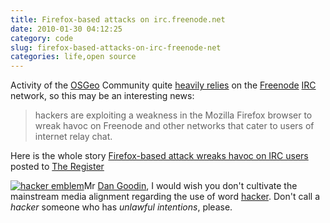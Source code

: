 ```yaml
---
title: Firefox-based attacks on irc.freenode.net
date: 2010-01-30 04:12:25
category: code
slug: firefox-based-attacks-on-irc-freenode-net
categories: life,open source
---
```


Activity of the [OSGeo](http://www.osgeo.org) Community quite [heavily relies](http://lists.osgeo.org/pipermail/discuss/2008-August/004111.html) on the [Freenode](http://en.wikipedia.org/wiki/Freenode) [IRC](http://wiki.osgeo.org/wiki/IRC) network, so this may be an interesting news:


> hackers are exploiting a weakness in the Mozilla Firefox browser to wreak
> havoc on Freenode and other networks that cater to users of internet relay chat.


Here is the whole story [Firefox-based attack wreaks havoc on IRC users](http://www.theregister.co.uk/2010/01/30/firefox_interprotocol_attack/) posted to [The Register](http://www.theregister.co.uk/)


[![hacker emblem](http://www.catb.org/hacker-emblem/glider.png)](http://www.catb.org/hacker-emblem/)Mr [Dan Goodin](http://twitter.com/dangoodin001), I would wish you don't cultivate the mainstream media alignment regarding the use of word [hacker](http://catb.org/~esr/faqs/hacker-howto.html). Don't call a _hacker_ someone who has _unlawful intentions_, please.
